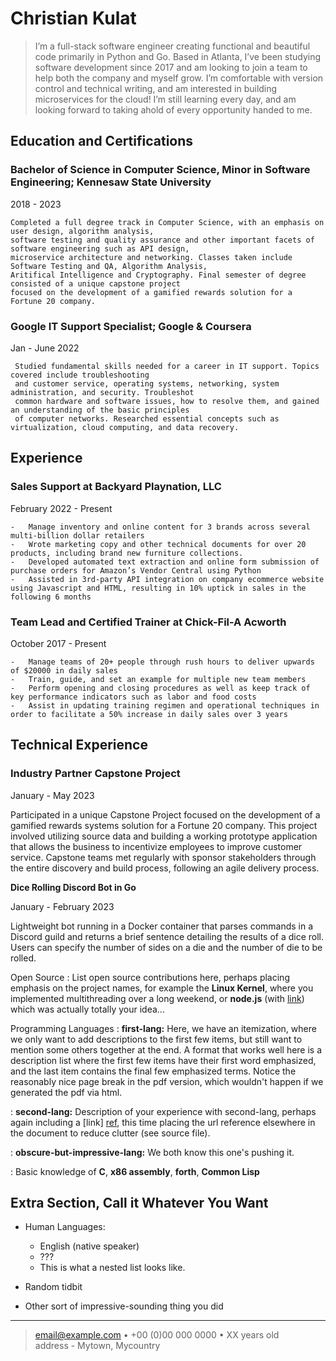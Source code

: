 Christian Kulat
============


> I’m a full-stack software engineer creating functional and beautiful code primarily in Python
> and Go. Based in Atlanta, I’ve been studying software development since 2017 and am looking 
> to join a team to help both the company and myself grow. I’m comfortable with version control 
> and technical writing, and am interested in building microservices for the cloud! I’m still 
>  learning every day, and am looking forward to taking ahold of every opportunity handed to me.


Education and Certifications
---------

### **Bachelor of Science in Computer Science, Minor in Software Engineering**; Kennesaw State University

2018 - 2023

    Completed a full degree track in Computer Science, with an emphasis on user design, algorithm analysis,
    software testing and quality assurance and other important facets of software engineering such as API design,
    microservice architecture and networking. Classes taken include Software Testing and QA, Algorithm Analysis,
    Aritifical Intelligence and Cryptography. Final semester of degree consisted of a unique capstone project
    focused on the development of a gamified rewards solution for a Fortune 20 company.

###   **Google IT Support Specialist**; Google & Coursera

Jan - June 2022

     Studied fundamental skills needed for a career in IT support. Topics covered include troubleshooting
     and customer service, operating systems, networking, system administration, and security. Troubleshot 
     common hardware and software issues, how to resolve them, and gained an understanding of the basic principles
     of computer networks. Researched essential concepts such as virtualization, cloud computing, and data recovery.

Experience
----------

### **Sales Support at Backyard Playnation, LLC**

February 2022 - Present

    -   Manage inventory and online content for 3 brands across several multi-billion dollar retailers
    -   Wrote marketing copy and other technical documents for over 20 products, including brand new furniture collections.
    -   Developed automated text extraction and online form submission of purchase orders for Amazon’s Vendor Central using Python
    -   Assisted in 3rd-party API integration on company ecommerce website using Javascript and HTML, resulting in 10% uptick in sales in the following 6 months


### **Team Lead and Certified Trainer at Chick-Fil-A Acworth**

October 2017 - Present

    -   Manage teams of 20+ people through rush hours to deliver upwards of $20000 in daily sales
    -   Train, guide, and set an example for multiple new team members
    -   Perform opening and closing procedures as well as keep track of key performance indicators such as labor and food costs
    -   Assist in updating training regimen and operational techniques in order to facilitate a 50% increase in daily sales over 3 years

Technical Experience
--------------------

### **Industry Partner Capstone Project**

January - May 2023

Participated in a unique Capstone Project focused on the development of a
gamified rewards systems solution for a Fortune 20 company. This project
involved utilizing source data and building a working prototype application
that allows the business to incentivize employees to improve customer
service. Capstone teams met regularly with sponsor stakeholders through
the entire discovery and build process, following an agile delivery process.

**Dice Rolling Discord Bot in Go**

January - February 2023

Lightweight bot running in a Docker container that parses
commands in a Discord guild and returns a brief sentence detailing
the results of a dice roll. Users can specify the number of sides on a
die and the number of die to be rolled.

Open Source
:   List open source contributions here, perhaps placing emphasis on
    the project names, for example the **Linux Kernel**, where you
    implemented multithreading over a long weekend, or **node.js**
    (with [link](http://nodejs.org)) which was actually totally
    your idea...

Programming Languages
:   **first-lang:** Here, we have an itemization, where we only want
    to add descriptions to the first few items, but still want to
    mention some others together at the end. A format that works well
    here is a description list where the first few items have their
    first word emphasized, and the last item contains the final few
    emphasized terms. Notice the reasonably nice page break in the pdf
    version, which wouldn't happen if we generated the pdf via html.

:   **second-lang:** Description of your experience with second-lang,
    perhaps again including a [link] [ref], this time placing the url
    reference elsewhere in the document to reduce clutter (see source
    file). 

:   **obscure-but-impressive-lang:** We both know this one's pushing
    it.

:   Basic knowledge of **C**, **x86 assembly**, **forth**, **Common Lisp**

[ref]: https://github.com/githubuser/superlongprojectname

Extra Section, Call it Whatever You Want
----------------------------------------

* Human Languages:

     * English (native speaker)
     * ???
     * This is what a nested list looks like.

* Random tidbit

* Other sort of impressive-sounding thing you did

----

> <email@example.com> • +00 (0)00 000 0000 • XX years old\
> address - Mytown, Mycountry
